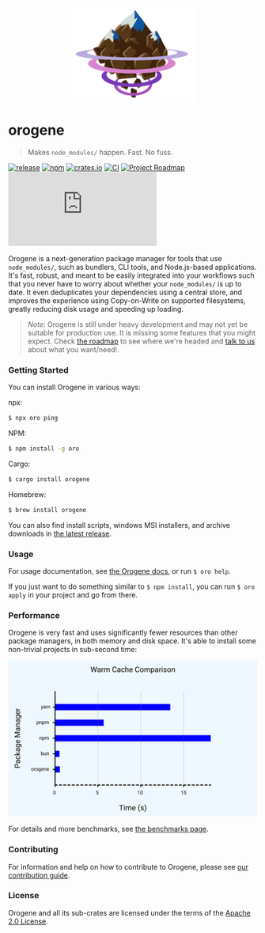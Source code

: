 <div style="display: flex; justify-content: center;" align="center">
    <img src="./assets/logo-optimized.png" width="50%">
</div>

<div class="oranda-hide">

# orogene

</div>

[Warm cache comparison]: ./assets/benchmarks-warm-cache.png
[the benchmarks page]: ./BENCHMARKS.md
[our contribution guide]: ./CONTRIBUTING.md
[Apache 2.0 License]: ./LICENSE

> Makes `node_modules/` happen. Fast. No fuss.

[![release](https://img.shields.io/github/v/release/orogene/orogene?display_name=tag&include_prereleases)](https://github.com/orogene/orogene/releases/latest)
[![npm](https://img.shields.io/npm/v/oro)](https://www.npmjs.com/package/oro)
[![crates.io](https://img.shields.io/crates/v/orogene.svg)](https://crates.io/crates/orogene)
[![CI](https://img.shields.io/github/checks-status/orogene/orogene/main)](https://github.com/orogene/orogene/actions/workflows/ci.yml?query=branch%3Amain)
[![Project
Roadmap](https://img.shields.io/badge/Roadmap-Orogene%20v1.0-informational)](https://github.com/orgs/orogene/projects/2/views/1)
[![chat](https://img.shields.io/matrix/orogene:matrix.org?label=Matrix%20chat)](https://matrix.to/#/#orogene:matrix.org)

Orogene is a next-generation package manager for tools that use
`node_modules/`, such as bundlers, CLI tools, and Node.js-based
applications. It's fast, robust, and meant to be easily integrated into
your workflows such that you never have to worry about whether your
`node_modules/` is up to date. It even deduplicates your dependencies
using a central store, and improves the experience using Copy-on-Write on
supported filesystems, greatly reducing disk usage and speeding up
loading.

> *Note*: Orogene is still under heavy development and may not yet be
> suitable for production use. It is missing some features that you might
> expect. Check [the roadmap](https://github.com/orgs/orogene/projects/2)
> to see where we're headed and [talk to
> us](https://github.com/orogene/orogene/discussions/categories/pain-points)
> about what you want/need!.

### Getting Started

You can install Orogene in various ways:

npx:
```sh
$ npx oro ping
```

NPM:
```sh
$ npm install -g oro
```

Cargo:
```sh
$ cargo install orogene
```

Homebrew:
```sh
$ brew install orogene
```

You can also find install scripts, windows MSI installers, and archive
downloads in [the latest
release](https://github.com/orogene/orogene/releases/latest).

### Usage

For usage documentation, see [the Orogene
docs](https://orogene.dev/book/), or run `$ oro help`.

If you just want to do something similar to `$ npm install`, you can run
`$ oro apply` in your project and go from there.

### Performance

Orogene is very fast and uses significantly fewer resources than other
package managers, in both memory and disk space. It's able to install some
non-trivial projects in sub-second time:

![Warm cache comparison]

For details and more benchmarks, see [the benchmarks page].

### Contributing

For information and help on how to contribute to Orogene, please see [our
contribution guide].

### License

Orogene and all its sub-crates are licensed under the terms of the [Apache
2.0 License].

[Warm cache comparison]:
    https://orogene.dev/assets/benchmarks-warm-cache.png
[the benchmarks page]: https://orogene.dev/BENCHMARKS.html
[our contribution guide]:
    https://github.com/orogene/orogene/blob/main/CONTRIBUTING.md
[Apache 2.0 License]: https://github.com/orogene/orogene/blob/main/LICENSE
